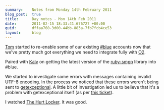 ```yaml
---
summary:    Notes from Monday 14th February 2011
blog_post:  true
title:      Day notes - Mon 14th Feb 2011
date:       2011-02-15 18:33:41.676727 +00:00
guid:       dffaa760-3d00-44bb-883a-7fb7fcb4ce53
layout:     blog
---
```

[Tom](http://tomafro.net/) started to re-enable some of our existing [#blue](https://hashblue.com/) accounts now that we've pretty much got everything we need to integrate fully with [O2](http://www.o2.co.uk/).

Paired with [Kalv](http://kalv.co.uk/) on getting the latest version of the [ruby-smpp](https://github.com/freerange/ruby-smpp) library into #blue.

We started to investigate some errors with messages containing invalid UTF-8 encoding.  In the process we noticed that these errors weren't being sent to [getexceptional](http://www.getexceptional.com/).  A little bit of investigation led us to believe that it's a problem with getexceptional itself (as per [this ticket](http://support.getexceptional.com/discussions/problems/340-invalid-utf8-exceptions-not-being-captured)).

I watched [The Hurt Locker](http://www.imdb.com/title/tt0887912/).  It was good.
